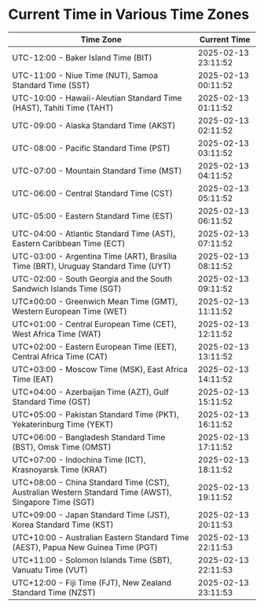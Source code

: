 # Current Time in Various Time Zones

| Time Zone | Current Time |
|-----------|--------------|
| UTC-12:00 - Baker Island Time (BIT) | 2025-02-13 23:11:52 |
| UTC-11:00 - Niue Time (NUT), Samoa Standard Time (SST) | 2025-02-13 00:11:52 |
| UTC-10:00 - Hawaii-Aleutian Standard Time (HAST), Tahiti Time (TAHT) | 2025-02-13 01:11:52 |
| UTC-09:00 - Alaska Standard Time (AKST) | 2025-02-13 02:11:52 |
| UTC-08:00 - Pacific Standard Time (PST) | 2025-02-13 03:11:52 |
| UTC-07:00 - Mountain Standard Time (MST) | 2025-02-13 04:11:52 |
| UTC-06:00 - Central Standard Time (CST) | 2025-02-13 05:11:52 |
| UTC-05:00 - Eastern Standard Time (EST) | 2025-02-13 06:11:52 |
| UTC-04:00 - Atlantic Standard Time (AST), Eastern Caribbean Time (ECT) | 2025-02-13 07:11:52 |
| UTC-03:00 - Argentina Time (ART), Brasília Time (BRT), Uruguay Standard Time (UYT) | 2025-02-13 08:11:52 |
| UTC-02:00 - South Georgia and the South Sandwich Islands Time (SGT) | 2025-02-13 09:11:52 |
| UTC±00:00 - Greenwich Mean Time (GMT), Western European Time (WET) | 2025-02-13 11:11:52 |
| UTC+01:00 - Central European Time (CET), West Africa Time (WAT) | 2025-02-13 12:11:52 |
| UTC+02:00 - Eastern European Time (EET), Central Africa Time (CAT) | 2025-02-13 13:11:52 |
| UTC+03:00 - Moscow Time (MSK), East Africa Time (EAT) | 2025-02-13 14:11:52 |
| UTC+04:00 - Azerbaijan Time (AZT), Gulf Standard Time (GST) | 2025-02-13 15:11:52 |
| UTC+05:00 - Pakistan Standard Time (PKT), Yekaterinburg Time (YEKT) | 2025-02-13 16:11:52 |
| UTC+06:00 - Bangladesh Standard Time (BST), Omsk Time (OMST) | 2025-02-13 17:11:52 |
| UTC+07:00 - Indochina Time (ICT), Krasnoyarsk Time (KRAT) | 2025-02-13 18:11:52 |
| UTC+08:00 - China Standard Time (CST), Australian Western Standard Time (AWST), Singapore Time (SGT) | 2025-02-13 19:11:52 |
| UTC+09:00 - Japan Standard Time (JST), Korea Standard Time (KST) | 2025-02-13 20:11:53 |
| UTC+10:00 - Australian Eastern Standard Time (AEST), Papua New Guinea Time (PGT) | 2025-02-13 22:11:53 |
| UTC+11:00 - Solomon Islands Time (SBT), Vanuatu Time (VUT) | 2025-02-13 22:11:53 |
| UTC+12:00 - Fiji Time (FJT), New Zealand Standard Time (NZST) | 2025-02-13 23:11:53 |
